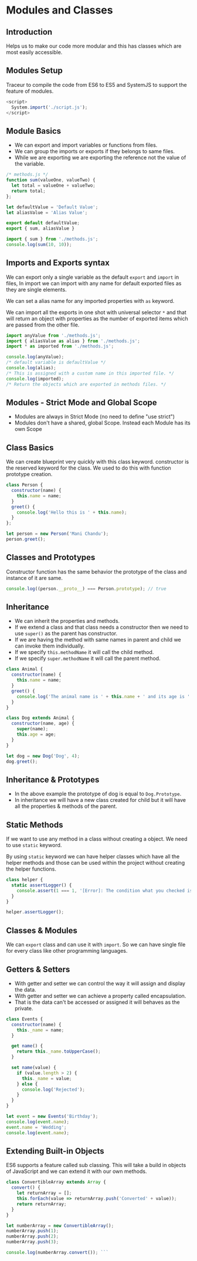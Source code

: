 # Modules and Classes

## Introduction

Helps us to make our code more modular and this has classes which are most easily accessible.

## Modules Setup

Traceur to compile the code from ES6 to ES5 and SystemJS to support the feature of modules.

```javascript
<script>
  System.import('./script.js');
</script>
```

## Module Basics

* We can export and import variables or functions from files.
* We can group the imports or exports if they belongs to same files.
* While we are exporting we are exporting the reference not the value of the variable.

```javascript
/* methods.js */
function sum(valueOne, valueTwo) {
  let total = valueOne + valueTwo;
  return total;
};

let defaultValue = 'Default Value';
let aliasValue = 'Alias Value';

export default defaultValue;
export { sum, aliasValue }
```

```javascript
import { sum } from './methods.js';
console.log(sum(10, 10));
```

## Imports and Exports syntax

We can export only a single variable as the default ```export``` and ```import``` in files, In import we can import with any name for default exported files as they are single elements.

We can set a alias name for any imported properties with ```as``` keyword.

We can import all the exports in one shot with universal selector ```*``` and that will return an object with properties as the number of exported items which are passed from the other file.

```javascript
import anyValue from './methods.js';
import { aliasValue as alias } from './methods.js';
import * as imported from './methods.js';

console.log(anyValue);
/* default variable is defaultValue */
console.log(alias);
/* This is assigned with a custom name in this imported file. */
console.log(imported); 
/* Return the objects which are exported in methods files. */
```

## Modules - Strict Mode and Global Scope

* Modules are always in Strict Mode (no need to define "use strict")
* Modules don't have a shared, global Scope. Instead each Module has its own Scope

## Class Basics

We can create blueprint very quickly with this class keyword. constructor is the reserved keyword for the class. We used to do this with function prototype creation.

```javascript
class Person {
  constructor(name) {
    this.name = name;
  }
  greet() {
    console.log('Hello this is ' + this.name);
  }
};

let person = new Person('Mani Chandu');
person.greet();
```

## Classes and Prototypes

Constructor function has the same behavior the prototype of the class and instance of it are same.

```javascript
console.log((person.__proto__) === Person.prototype); // true
```

## Inheritance

* We can inherit the properties and methods.
* If we extend a class and that class needs a constructor then we need to use ```super()``` as the parent has constructor.
* If we are having the method with same names in parent and child we can invoke them individually.
* If we specify ```this.methodName``` it will call the child method.
* If we specify ```super.methodName``` it will call the parent method.

```javascript
class Animal {
  constructor(name) {
    this.name = name;
  }
  greet() {
    console.log('The animal name is ' + this.name + ' and its age is ' + this.age);
  }
}

class Dog extends Animal {
  constructor(name, age) {
    super(name);
    this.age = age;
  }
}

let dog = new Dog('Dog', 4);
dog.greet();
```

## Inheritance & Prototypes

* In the above example the prototype of dog is equal to ```Dog.Prototype```.
* In inheritance we will have a new class created for child but it will have all the properties & methods of the parent.

## Static Methods

If we want to use any method in a class without creating a object. We need to use ```static``` keyword.

By using ```static``` keyword we can have helper classes which have all the helper methods and those can be used within the project without creating the helper functions.

```javascript
class helper {
  static assertLogger() {
    console.assert(1 === 1, '[Error]: The condition what you checked is not equal');
  }
}

helper.assertLogger();
```

## Classes & Modules

We can ```export``` class and can use it with ```import```. So we can have single file for every class like other programming languages.

## Getters & Setters

* With getter and setter we can control the way it will assign and display the data.
* With getter and setter we can achieve a property called encapsulation.
* That is the data can't be accessed or assigned it will behaves as the private.

```javascript
class Events {
  constructor(name) {
    this._name = name;
  }

  get name() {
    return this._name.toUpperCase();
  }

  set name(value) {
    if (value.length > 2) {
      this._name = value;
    } else {
      console.log('Rejected');
    }
  }
}

let event = new Events('Birthday');
console.log(event.name);
event.name = 'Wedding';
console.log(event.name);
```

## Extending Built-in Objects

ES6 supports a feature called sub classing. This will take a build in objects of JavaScript and we can extend it with our own methods.

```javascript
class ConvertibleArray extends Array {
  convert() {
    let returnArray = [];
    this.forEach(value => returnArray.push('Converted' + value));
    return returnArray;
  }
}

let numberArray = new ConvertibleArray();
numberArray.push(1);
numberArray.push(2);
numberArray.push(3);

console.log(numberArray.convert()); ```
